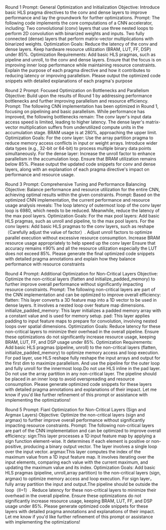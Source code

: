 Round 1 Prompt: General Optimization and Initialization Objective: Introduce basic HLS pragma directives to the conv and dense layers to improve performance and lay the groundwork for further optimizations. Prompt: The following code implements the core computations of a CNN accelerator, including: Two convolutional (conv) layers that use three nested loops to perform 2D convolution with binarized weights and inputs. Two fully connected (dense) layers that perform matrix-vector multiplications with binarized weights. Optimization Goals: Reduce the latency of the conv and dense layers. Keep hardware resource utilization (BRAM, LUT, FF, DSP) under 85%. Optimization Requirements: Add basic HLS pragmas, such as pipeline and unroll, to the conv and dense layers. Ensure that the focus is on improving inner loop performance while maintaining resource constraints. Explain the purpose of each pragma directive and how it contributes to reducing latency or improving parallelism. Please output the optimized code snippets with detailed explanations of each pragma's purpose

Round 2 Prompt: Focused Optimization on Bottlenecks and Parallelism Objective: Build upon the results of Round 1 by addressing performance bottlenecks and further improving parallelism and resource efficiency. Prompt: The following CNN implementation has been optimized in Round 1, focusing on pipelining and basic parallelism. While performance has improved, the following bottlenecks remain: The conv layer's input data access speed is limited, leading to higher latency. The dense layer's matrix-vector multiplication suffers from underutilized compute units in the accumulation stage. BRAM usage is at 280%, approaching the upper limit. Optimization Goals: For the conv layer: Use the array partition pragma to reduce memory access conflicts in input or weight arrays. Introduce wider data types (e.g., 32-bit or 64-bit) to process multiple binary data points simultaneously. For the dense layer: Increase the unroll factor to enhance parallelism in the accumulation loop. Ensure that BRAM utilization remains below 85%. Please output the updated code snippets for conv and dense layers, along with an explanation of each pragma directive's impact on performance and resource usage.



Round 3 Prompt: Comprehensive Tuning and Performance Balancing Objective: Balance performance and resource utilization for the entire CNN, achieving optimal results within the given constraints. Prompt: Based on the optimized CNN implementation, the current performance and resource usage analysis reveals: The loop latency of outermost loop of the conv layer loop is 6980, which needs to be reduced. Meanwhile, reduce the latency of the max pool layers. Optimization Goals: For the max pool layers: Add basic HLS pragmas, such as unroll and pipeline, to the max pool layers. For the conv layers: Add basic HLS pragmas to the conv layers, such as reshape（Carefully adjust the value of factor）. Adjust unroll factors to optimize parallel execution without excessive resource consumption. Increase BRAM resource usage appropriately to help speed up the conv layer Ensure that accuracy remains ≥90% and all the resource utilization especially the LUT does not exceed 85%. Please generate the final optimized code snippets with detailed pragma annotations and explain how they balance performance with resource constraints

Round 4 Prompt: Additional Optimization for Non-Critical Layers Objective: Optimize the non-critical layers (flatten and initialize_padded_memory) to further improve overall performance without significantly impacting resource constraints. Prompt: The following non-critical layers are part of the CNN implementation and can be optimized to improve overall efficiency: flatten: This layer converts a 3D feature map into a 1D vector to be used in dense layers. It involves a nested loop over feature map dimensions. initialize_padded_memory: This layer initializes a padded memory array with a constant value and is used for memory setup. pad: This layer applies padding to input feature maps to prepare for convolution, involving nested loops over spatial dimensions. Optimization Goals: Reduce latency for these non-critical layers to minimize their overhead in the overall pipeline. Ensure these optimizations do not significantly increase resource usage, keeping BRAM, LUT, FF, and DSP usage under 85%. Optimization Requirements: Add basic HLS pragmas (pipeline, unroll) to the non-critical layers (flatten, initialize_padded_memory) to optimize memory access and loop execution. For pad layer, use HLS reshape fully reshape the input arrays and output for the first dim to maximize parallelism. And use the pipeline for the outer loop and fully unroll for the innermost loop.Do not use HLS inline in the pad layer. Do not use the array partition in any non-critical layer. The pipeline should be placed in an inner loop to avoid overspreading and resource consumption. Please generate optimized code snippets for these layers with detailed pragma annotations and explanations of their impact. Let me know if you'd like further refinement of this prompt or assistance with implementing the optimizations!

Round 5 Prompt: Fianl Optimization for Non-Critical Layers (Sign and Argmax Layers) Objective: Optimize the non-critical layers (sign and argmax) to further improve overall performance without significantly impacting resource constraints. Prompt: The following non-critical layers are part of the CNN implementation and can be optimized to improve overall efficiency: sign:This layer processes a 1D input feature map by applying a sign function element-wise. It determines if each element is positive or non-positive, producing a binary output vector. The layer involves a single loop over the input vector. argmax:This layer computes the index of the maximum value from a 1D input feature map. It involves iterating over the input elements, comparing each value with the current maximum, and updating the maximum value and its index. Optimization Goals: Add basic HLS pragmas (pipeline, unroll,array partition) to the non-critical layers (sign, argmax) to optimize memory access and loop execution. For sign layer，fully array partition the input and output.The pipeline should be outside the loop（II=1）. Reduce latency for these non-critical layers to minimize their overhead in the overall pipeline. Ensure these optimizations do not significantly increase resource usage, keeping BRAM, LUT, FF, and DSP usage under 85%. Please generate optimized code snippets for these layers with detailed pragma annotations and explanations of their impact. Let me know if you'd like further refinement of this prompt or assistance with implementing the optimizations!

